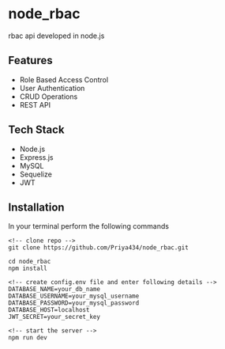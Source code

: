 # node_rbac

rbac api developed in node.js

## Features
- Role Based Access Control
- User Authentication
- CRUD Operations
- REST API

## Tech Stack
- Node.js
- Express.js
- MySQL
- Sequelize
- JWT

## Installation

In your terminal perform the following commands

```
<!-- clone repo -->
git clone https://github.com/Priya434/node_rbac.git

cd node_rbac
npm install

<!-- create config.env file and enter following details -->
DATABASE_NAME=your_db_name
DATABASE_USERNAME=your_mysql_username
DATABASE_PASSWORD=your_mysql_password
DATABASE_HOST=localhost
JWT_SECRET=your_secret_key

<!-- start the server -->
npm run dev
```